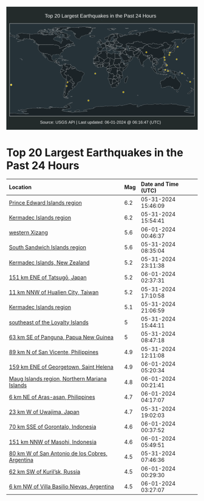 ![Map](./map.png)

# Top 20 Largest Earthquakes in the Past 24 Hours

| Location | Mag | Date and Time (UTC) |
|:---|:---|:---|
| [Prince Edward Islands region](https://earthquake.usgs.gov/earthquakes/eventpage/us7000mp99) | 6.2 | 05-31-2024 15:46:09 |
| [Kermadec Islands region](https://earthquake.usgs.gov/earthquakes/eventpage/us7000mp9e) | 6.2 | 05-31-2024 15:54:41 |
| [western Xizang](https://earthquake.usgs.gov/earthquakes/eventpage/us7000mpe2) | 5.6 | 06-01-2024 00:46:37 |
| [South Sandwich Islands region](https://earthquake.usgs.gov/earthquakes/eventpage/us7000mp5r) | 5.6 | 05-31-2024 08:35:04 |
| [Kermadec Islands, New Zealand](https://earthquake.usgs.gov/earthquakes/eventpage/us7000mpdr) | 5.2 | 05-31-2024 23:11:38 |
| [151 km ENE of Tatsugō, Japan](https://earthquake.usgs.gov/earthquakes/eventpage/us7000mpec) | 5.2 | 06-01-2024 02:37:31 |
| [11 km NNW of Hualien City, Taiwan](https://earthquake.usgs.gov/earthquakes/eventpage/us7000mpaw) | 5.2 | 05-31-2024 17:10:58 |
| [Kermadec Islands region](https://earthquake.usgs.gov/earthquakes/eventpage/us7000mpcc) | 5.1 | 05-31-2024 21:06:59 |
| [southeast of the Loyalty Islands](https://earthquake.usgs.gov/earthquakes/eventpage/us7000mp9a) | 5 | 05-31-2024 15:44:11 |
| [63 km SE of Panguna, Papua New Guinea](https://earthquake.usgs.gov/earthquakes/eventpage/us7000mp5w) | 5 | 05-31-2024 08:47:18 |
| [89 km N of San Vicente, Philippines](https://earthquake.usgs.gov/earthquakes/eventpage/us7000mp7r) | 4.9 | 05-31-2024 12:11:08 |
| [159 km ENE of Georgetown, Saint Helena](https://earthquake.usgs.gov/earthquakes/eventpage/us7000mpey) | 4.9 | 06-01-2024 05:20:34 |
| [Maug Islands region, Northern Mariana Islands](https://earthquake.usgs.gov/earthquakes/eventpage/us7000mpdw) | 4.8 | 06-01-2024 00:21:41 |
| [6 km NE of Aras-asan, Philippines](https://earthquake.usgs.gov/earthquakes/eventpage/us7000mpeq) | 4.7 | 06-01-2024 04:17:07 |
| [23 km W of Uwajima, Japan](https://earthquake.usgs.gov/earthquakes/eventpage/us7000mpbk) | 4.7 | 05-31-2024 19:02:03 |
| [70 km SSE of Gorontalo, Indonesia](https://earthquake.usgs.gov/earthquakes/eventpage/us7000mpe1) | 4.6 | 06-01-2024 00:37:52 |
| [151 km NNW of Masohi, Indonesia](https://earthquake.usgs.gov/earthquakes/eventpage/us7000mpf1) | 4.6 | 06-01-2024 05:49:51 |
| [80 km W of San Antonio de los Cobres, Argentina](https://earthquake.usgs.gov/earthquakes/eventpage/us7000mp5h) | 4.5 | 05-31-2024 07:46:36 |
| [62 km SW of Kuril’sk, Russia](https://earthquake.usgs.gov/earthquakes/eventpage/us7000mpdz) | 4.5 | 06-01-2024 00:29:30 |
| [6 km NW of Villa Basilio Nievas, Argentina](https://earthquake.usgs.gov/earthquakes/eventpage/us7000mpei) | 4.5 | 06-01-2024 03:27:07 |
